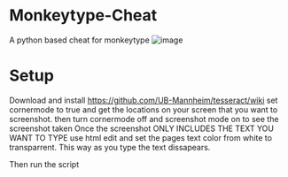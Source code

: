 # Monkeytype-Cheat
A python based cheat for monkeytype
![image](https://user-images.githubusercontent.com/72428571/170416025-0e58355d-3a43-4846-baf2-c9ed275778d4.png)


# Setup
Download and install https://github.com/UB-Mannheim/tesseract/wiki
set cornermode to true and get the locations on your screen that you want to screenshot.
then turn cornermode off and screenshot mode on to see the screenshot taken
Once the screenshot ONLY INCLUDES THE TEXT YOU WANT TO TYPE use html edit and set the
pages text color from white to transparrent. This way as you type the text dissapears.

Then run the script
